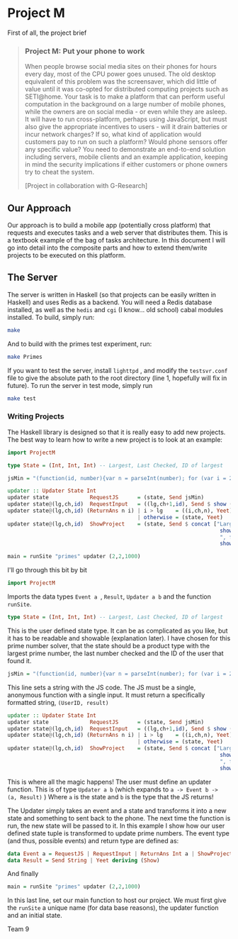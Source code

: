 # Project M

First of all, the project brief

> ### Project M: Put your phone to work
>
> When people browse social media sites on their phones for hours every day, most of the CPU power goes unused. The old desktop equivalent of this problem was the screensaver, which did little of value until it was co-opted for distributed computing projects such as SETI@home. Your task is to make a platform that can perform useful computation in the background on a large number of mobile phones, while the owners are on social media - or even while they are asleep. It will have to run cross-platform, perhaps using JavaScript, but must also give the appropriate incentives to users - will it drain batteries or incur network charges? If so, what kind of application would customers pay to run on such a platform? Would phone sensors offer any specific value? You need to demonstrate an end-to-end solution including servers, mobile clients and an example application, keeping in mind the security implications if either customers or phone owners try to cheat the system.
>
> [Project in collaboration with G-Research]

## Our Approach

Our approach is to build a mobile app (potentially cross platform) that requests and executes tasks and a web server that distributes them. This is a textbook example of the bag of tasks architecture. In this document I will go into detail into the composite parts and how to extend them/write projects to be executed on this platform.

## The Server

The server is written in Haskell (so that projects can be easily written in Haskell) and uses Redis as a backend. You will need a Redis database installed, as well as the `hedis` and `cgi` (I know... old school) cabal modules installed. To build, simply run:

```bash
make
```

And to build with the primes test experiment, run:

```bash
make Primes
```

If you want to test the server, install `lighttpd` , and modify the `testsvr.conf` file to give the absolute path to the root directory (line 1, hopefully will fix in future). To run the server in test mode, simply run

```bash
make test
```

### Writing Projects

The Haskell library is designed so that it is really easy to add new projects. The best way to learn how to write a new project is to look at an example:

```haskell
import ProjectM

type State = (Int, Int, Int) -- Largest, Last Checked, ID of largest

jsMin = "(function(id, number){var n = parseInt(number); for (var i = 2; i <= Math.sqrt(n); i++) {if (n % i == 0){return id + \" \" + 0}} return id + \" \" + n;})" -- JS goes here

updater :: Updater State Int
updater state             RequestJS      = (state, Send jsMin)
updater state@(lg,ch,id)  RequestInput   = ((lg,ch+1,id), Send $ show (ch+1))
updater state@(lg,ch,id) (ReturnAns n i) | i > lg    = ((i,ch,n), Yeet)
                                         | otherwise = (state, Yeet)
updater state@(lg,ch,id)  ShowProject    = (state, Send $ concat ["Largest prime is ",
                                                                   show lg,
                                                                   ", found by user ",
                                                                   show id])

main = runSite "primes" updater (2,2,1000)
```

I'll go through this bit by bit

```haskell
import ProjectM
```

Imports the data types `Event a `, `Result`, `Updater a b` and the function `runSite`.

```haskell
type State = (Int, Int, Int) -- Largest, Last Checked, ID of largest
```

This is the user defined state type. It can be as complicated as you like, but it has to be readable and showable (explanation later). I have chosen for this prime number solver, that the state should be a product type with the largest prime number, the last number checked and the ID of the user that found it.

```haskell
jsMin = "(function(id, number){var n = parseInt(number); for (var i = 2; i <= Math.sqrt(n); i++) {if (n % i == 0){return id + \" \" + 0}} return id + \" \" + n;})" -- JS goes here
```

This line sets a string with the JS code. The JS must be a single, anonymous function with a single input. It must return a specifically formatted string, `(UserID, result)`

```haskell
updater :: Updater State Int
updater state             RequestJS      = (state, Send jsMin)
updater state@(lg,ch,id)  RequestInput   = ((lg,ch+1,id), Send $ show (ch+1))
updater state@(lg,ch,id) (ReturnAns n i) | i > lg    = ((i,ch,n), Yeet)
                                         | otherwise = (state, Yeet)
updater state@(lg,ch,id)  ShowProject    = (state, Send $ concat ["Largest prime is ",
                                                                   show lg,
                                                                   ", found by user ",
                                                                   show id])
```

This is where all the magic happens! The user must define an updater function. This is of type `Updater a b` (which expands to `a -> Event b -> (a, Result)` ) Where `a` is the state and `b` is the type that the JS returns!

The Updater simply takes an event and a state and transforms it into a new state and something to sent back to the phone. The next time the function is run, the new state will be passed to it. In this example I show how our user defined state tuple is transformed to update prime numbers. The event type (and thus, possible events) and return type are defined as: 
```haskell
data Event a = RequestJS | RequestInput | ReturnAns Int a | ShowProject deriving (Read, Show)
data Result = Send String | Yeet deriving (Show)
```

And finally

```haskell
main = runSite "primes" updater (2,2,1000)
```

In this last line, set our main function to host our project. We must first give the `runSite` a unique name (for data base reasons), the updater function and an initial state.

Team 9
